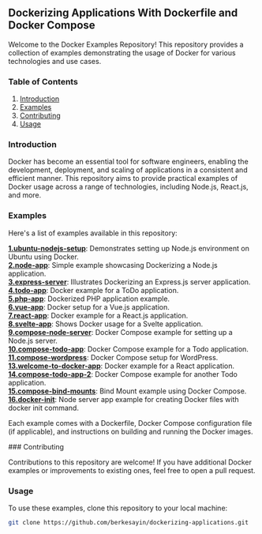## Dockerizing Applications With Dockerfile and Docker Compose

Welcome to the Docker Examples Repository! This repository provides a collection of examples demonstrating the usage of Docker for various technologies and use cases.

### Table of Contents

1. [Introduction](#introduction)
2. [Examples](#examples)
3. [Contributing](#contributing)
4. [Usage](#usage)

### Introduction

Docker has become an essential tool for software engineers, enabling the development, deployment, and scaling of applications in a consistent and efficient manner. This repository aims to provide practical examples of Docker usage across a range of technologies, including Node.js, React.js, and more.

### Examples

Here's a list of examples available in this repository:

[**1.ubuntu-nodejs-setup**](1.ubuntu-nodejs-setup/): Demonstrates setting up Node.js environment on Ubuntu using Docker. <br />
[**2.node-app**](2.node-app/): Simple example showcasing Dockerizing a Node.js application. <br />
[**3.express-server**](3.express-server/): Illustrates Dockerizing an Express.js server application. <br />
[**4.todo-app**](4.todo-app/): Docker example for a ToDo application. <br />
[**5.php-app**](5.php-app/): Dockerized PHP application example. <br />
[**6.vue-app**](6.vue-app/): Docker setup for a Vue.js application. <br />
[**7.react-app**](7.react-app/): Docker example for a React.js application. <br />
[**8.svelte-app**](8.svelte-app/): Shows Docker usage for a Svelte application. <br />
[**9.compose-node-server**](9.compose-node-server/): Docker Compose example for setting up a Node.js server. <br />
[**10.compose-todo-app**](10.compose-todo-app/): Docker Compose example for a Todo application. <br />
[**11.compose-wordpress**](11.compose-wordpress/): Docker Compose setup for WordPress. <br />
[**13.welcome-to-docker-app**](13.welcome-to-docker-app/): Docker example for a React application. <br />
[**14.compose-todo-app-2**](14.compose-todo-app-2/): Docker Compose example for another Todo application. <br />
[**15.compose-bind-mounts**](15.compose-bind-mounts/): Bind Mount example using Docker Compose. <br />
[**16.docker-init**](16.docker-init/): Node server app example for creating Docker files with docker init command. <br />

Each example comes with a Dockerfile, Docker Compose configuration file (if applicable), and instructions on building and running the Docker images.

### Contributing

Contributions to this repository are welcome! If you have additional Docker examples or improvements to existing ones, feel free to open a pull request.

### Usage

To use these examples, clone this repository to your local machine:

```bash
git clone https://github.com/berkesayin/dockerizing-applications.git
```

